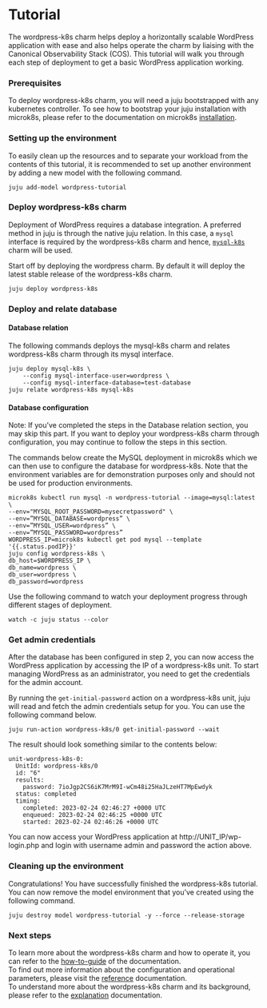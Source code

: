 # Tutorial

The wordpress-k8s charm helps deploy a horizontally scalable WordPress application with ease and
also helps operate the charm by liaising with the Canonical Observability Stack (COS). This
tutorial will walk you through each step of deployment to get a basic WordPress application
working.

### Prerequisites

To deploy wordpress-k8s charm, you will need a juju bootstrapped with any kubernetes controller.
To see how to bootstrap your juju installation with microk8s, please refer to the documentation
on microk8s [installation](https://juju.is/docs/olm/microk8s).

### Setting up the environment

To easily clean up the resources and to separate your workload from the contents of this tutorial,
it is recommended to set up another environment by adding a new model with the following command.

```
juju add-model wordpress-tutorial
```

### Deploy wordpress-k8s charm

Deployment of WordPress requires a database integration. A preferred method in juju is through the
native juju relation. In this case, a `mysql` interface is required by the wordpress-k8s charm and
hence, [`mysql-k8s`](https://charmhub.io/mysql-k8s) charm will be used.

Start off by deploying the wordpress charm. By default it will deploy the latest stable release of
the wordpress-k8s charm.

```
juju deploy wordpress-k8s
```

### Deploy and relate database

#### Database relation

The following commands deploys the mysql-k8s charm and relates wordpress-k8s charm through its mysql
interface.

```
juju deploy mysql-k8s \
    --config mysql-interface-user=wordpress \
    --config mysql-interface-database=test-database
juju relate wordpress-k8s mysql-k8s
```

#### Database configuration

Note: If you’ve completed the steps in the Database relation section, you may skip this part. If
you want to deploy your wordpress-k8s charm through configuration, you may continue to follow the
steps in this section.

The commands below create the MySQL deployment in microk8s which we can then use to configure the
database for wordpress-k8s. Note that the environment variables are for demonstration purposes only
and should not be used for production environments.

```
microk8s kubectl run mysql -n wordpress-tutorial --image=mysql:latest \
--env="MYSQL_ROOT_PASSWORD=mysecretpassword" \
--env=”MYSQL_DATABASE=wordpress” \
--env=”MYSQL_USER=wordpress” \
--env=”MYSQL_PASSWORD=wordpress”
WORDPRESS_IP=microk8s kubectl get pod mysql --template '{{.status.podIP}}'
juju config wordpress-k8s \
db_host=$WORDPRESS_IP \
db_name=wordpress \
db_user=wordpress \
db_password=wordpress
```

Use the following command to watch your deployment progress through different stages of deployment.

```
watch -c juju status --color
```

### Get admin credentials

After the database has been configured in step 2, you can now access the WordPress application by
accessing the IP of a wordpress-k8s unit. To start managing WordPress as an administrator, you need
to get the credentials for the admin account.

By running the `get-initial-password` action on a wordpress-k8s unit, juju will read and fetch the
admin credentials setup for you. You can use the following command below.

```
juju run-action wordpress-k8s/0 get-initial-password --wait
```

The result should look something similar to the contents below:

```
unit-wordpress-k8s-0:
  UnitId: wordpress-k8s/0
  id: "6"
  results:
    password: 7ioJgp2CS6iK7MrM9I-wCm48i25HaJLzeHT7MpEwdyk
  status: completed
  timing:
    completed: 2023-02-24 02:46:27 +0000 UTC
    enqueued: 2023-02-24 02:46:25 +0000 UTC
    started: 2023-02-24 02:46:26 +0000 UTC
```

You can now access your WordPress application at http://UNIT_IP/wp-login.php and login with
username admin and password the action above.

### Cleaning up the environment

Congratulations! You have successfully finished the wordpress-k8s tutorial. You can now remove the
model environment that you’ve created using the following command.

```
juju destroy model wordpress-tutorial -y --force --release-storage
```

### Next steps

To learn more about the wordpress-k8s charm and how to operate it, you can refer to the
[how-to-guide](https://charmhub.io/wordpress-k8s/docs/how-to-guide?channel=edge) of the documentation.  
To find out more information about the configuration and operational parameters, please visit the
[reference](https://charmhub.io/wordpress-k8s/docs/reference?channel=edge) documentation.  
To understand more about the wordpress-k8s charm and its background, please refer to the
[explanation](https://charmhub.io/wordpress-k8s/docs/explanation?channel=edge) documentation.
